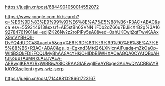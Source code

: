 

https://juejin.cn/post/6844904050014552072

https://www.google.com.hk/search?q=%E6%9D%83%E9%99%90%E6%8E%A7%E5%88%B6+RBAC+ABAC&sca_esv=559344913&sxsrf=AB5stBh6SVNN_iFDb2qZ66u7BJiiqXrB2g%3A1692784761901&ei=edjlZK26Nv2z2roPiPy5sA8&ved=0ahUKEwjt2qfTwvKAAxX9mVYBHQh-DvYQ4dUDCA8&uact=5&oq=%E6%9D%83%E9%99%90%E6%8E%A7%E5%88%B6+RBAC+ABAC&gs_lp=Egxnd3Mtd2l6LXNlcnAiFuadg-mZkOaOp-WItiBSQkFDIEFCQUMyBhAAGAcYHkjOHlDbB1iWHXACeAGQAQCYAfQBoAHtBKoBBTAuMi4xuAEDyAEA-AEBwgIKEAAYRxjWBBiwA8ICBRAAGIAEwgIIEAAYBxgeGAriAwQYACBBiAYBkAYK&sclient=gws-wiz-serp

https://juejin.cn/post/7144881028661723167